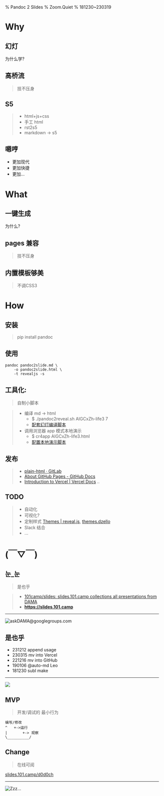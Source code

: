 % Pandoc 2 Slides
% Zoom.Quiet
% 181230~230319

# Why

## 幻灯

为什么学?

## 高桥流
> 技不压身

## S5

> - html+js+css
> - 手工 html
> - rst2s5
> - markdown -> s5

## 嗯哼

- 更加现代
- 更加快捷
- 更加...

# What

## 一键生成
为什么?

## pages 兼容
> 技不压身

## 内置模板够美
> 不调CSS3

# How

## 安装
> pip install pandoc

## 使用

    pandoc pandoc2slide.md \
        -o pandoc2slide.html \
        -t revealjs -s

## 工具化:
> 自制小脚本


>- 编译 md -> html
>    + $ ./pandoc2reveal.sh AIGCxZh-life3 7
>    + [配套幻灯编译脚本](https://gist.github.com/ZoomQuiet/cba81f15ecd6c39d7ffae37272e1ad8f)
>- 调用浏览器 app 模式本地演示
>    + $ cr4app AIGCxZh-life3.html
>    + [配置本地演示脚本](https://gist.github.com/ZoomQuiet/008989ec91e65a3ba70fed32b88f5623)

## 发布

>- [plain-html · GitLab](https://gitlab.com/pages/plain-html/)
>- [About GitHub Pages - GitHub Docs](https://docs.github.com/en/pages/getting-started-with-github-pages/about-github-pages#types-of-github-pages-sites)
>- [Introduction to Vercel | Vercel Docs](https://vercel.com/docs) ..

## TODO

> - 自动化
> - 可视化?
> - 定制样式 [Themes | reveal.js](https://revealjs.com/themes/), [themes.dzello](https://revealjs-themes.dzello.com/#/)
> - Slack 结合
> - ...

# (￣▽￣)

## 눈_눈
> 是也乎

>- [101camp/slides: slides.101.camp collections all presentations from DAMA](https://github.com/101camp/slides)
>- **https://slides.101.camp**

-------

![ask**DAMA**@**g**oo**g**le**g**roup**s**.com](http://org.up.zoomquiet.top/omc/res/KEEP/kcn_ask-dama.jpg!/fh/420)

## 是也乎

- 231212 append usage
- 230315 mv into Vercel
- 221216 mv into GitHub
- 190106 @auto-md Leo
- 181230 subl make


-------

![](img/190416got-ride-dragon.jpg)

## MVP

> 开发/调试的 最小行为

    编写/修改
    ^   +->运行
    |       +-> 观察
    \__________/

## Change

> 在线可阅

[slides.101.camp/d0d0ch](http://slides.101.camp/d0d0ch.html)


------

![Zzz...](http://org.up.zoomquiet.top/omc/res/KEEP/kcn_sleep.png?imageView2/2/w/510)
